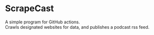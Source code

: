 # ScrapeCast

A simple program for GitHub actions.\
Crawls designated websites for data, and publishes a podcast rss feed.
